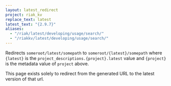 ```yaml
---
layout: latest_redirect
project: riak_kv
replace_text: latest
latest_text: "{2.9.7}"
aliases:
  - "/riak/latest/developing/usage/search/"
  - "/riakkv/latest/developing/usage/search/"
---
```


Redirects `someroot/latest/somepath` to `someroot/{latest}/somepath` 
where `{latest}` is the `project_descriptions.{project}.latest` value
and `{project}` is the metadata value of `project` above.

This page exists solely to redirect from the generated URL to the latest version of
that url.


